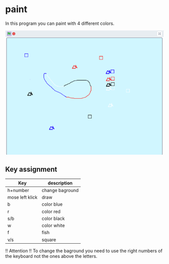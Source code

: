 # paint

In this program you can paint with 4 different colors.

![](preview.png)

## Key assignment

| Key | description |
| --- | --- |
| h+number | change baground
| mose left klick| draw
| b | color blue
| r | color red
| s/b | color black
| w | color white
| f | fish
| v/s | square

!! Attention !!
To change the baground you need to use the right numbers of the keyboard not the ones above the letters.
